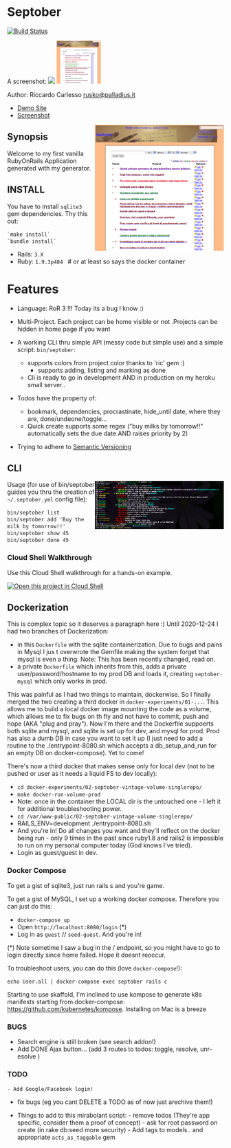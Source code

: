 # Septober

[![Build Status](https://secure.travis-ci.org/palladius/septober.png)](http://travis-ci.org/palladius/septober)
 
 A screenshot:
 <img src='http://www.palladius.it/palladius.jpg' height='100' />
 <img src='https://github.com/palladius/septober/raw/master/doc/Screenshot.png' height='100' />

 Author: Riccardo Carlesso <rusko@palladius.it>

* [Demo Site](http://septober.heroku.com/)
* [Screenshot](https://github.com/palladius/septober/raw/master/doc/Screenshot.png)

<img src="https://github.com/palladius/septober/raw/master/doc/Screenshot.png" width="300" alt="Screenshot for Septober" align='right' />


## Synopsis 

  Welcome to my first vanilla RubyOnRails Application generated with my generator.
  
## INSTALL 

  You have to install `sqlite3` gem dependencies. Thy this out:

	`make install`
	`bundle install`

  * Rails: `3.X`
  * Ruby: `1.9.3p484 ` # or at least so says the docker container
  
# Features 
  
  - Language: RoR 3 !!! Today its a bug I know :)
  
  - Multi-Project. Each project can be home visible or not
   .Projects can be hidden in home page if you want 
  
   
  - A working CLI thru simple API (messy code but simple use) and a simple script: `bin/septober`:
    - supports colors from project color thanks to 'ric' gem :)
		- supports adding, listing and marking as done
    - Cli is ready to go in development AND in production on my heroku small server..

  - Todos have the property of:
    - bookmark, dependencies, procrastinate, hide_until date, where they are, done/undeone/toggle...
    - Quick create supports some regex ("buy milks by tomorrow!!" automatically sets the due date AND raises priority by 2)

  - Trying to adhere to [Semantic Versioning](http://semver.org/)

## CLI

<img src="https://github.com/palladius/septober/raw/master/doc/CliScreenshot.png" width="300" alt="Screenshot for Septober CLI" align='right' />

Usage (for use of bin/septober guides you thru the creation of `~/.septober.yml` config file):

	bin/septober list
	bin/septober add 'Buy the milk by tomorrow!!'
	bin/septober show 45
	bin/septober done 45

### Cloud Shell Walkthrough

Use this Cloud Shell walkthrough for a hands-on example.

[![Open this project in Cloud Shell](http://gstatic.com/cloudssh/images/open-btn.png)](https://console.cloud.google.com/cloudshell/open?git_repo=https://github.com/palladius/septober&page=editor&tutorial=walkthrough.md)

## Dockerization

This is complex topic so it deserves a paragraph here :)
Until 2020-12-24 I had two branches of Dockerization:
* in this `Dockerfile` with the sqlite containerization. Due to bugs and pains in Mysql I jus t overwrote the Gemfile making the system forget that mysql is even a thing. Note: This has been recently changed, read on.
* a private `Dockerfile` which inherits from this, adds a private user/password/hostname to my prod DB and loads it, creating `septober-mysql` which only works in prod.

This was painful as I had two things to maintain, dockerwise. So I finally merged the two creating a third docker in `docker-experiments/01-...`. This allows me to build
a local docker image mounting the code as a volume, which allows me to fix bugs on th fly and not have to commit, push and hope (AKA "plug and pray").
Now I'm there and the Dockerfile suppoerts both sqlite and mysql, and sqlite is set up for dev, and mysql for prod. Prod has also a dumb DB in case you want to set it up
(I just need to add a routine to the ./entrypoint-8080.sh which accepts a db_setup_and_run for an empty DB on docker-compose). Yet to come!

There's now a third docker that makes sense only for local dev (not to be pushed or user as it needs a liquid FS to dev locally):

* `cd docker-experiments/02-septober-vintage-volume-singlerepo/ `
* `make docker-run-volume-prod `
* Note: once in the container the LOCAL dir is the untouched one - I left it for additional troubleshooting power.
* `cd /var/www-public/02-septober-vintage-volume-singlerepo/`
* RAILS_ENV=development ./entrypoint-8080.sh 
* And you're in! Do all changes you want and they'll reflect on the docker being run - only 9 times in the past since ruby1.8 and rails2 is impossible to run on my personal computer today (God knows I've tried).
* Login as guest/guest in dev.

### Docker Compose

To get a gist of sqlite3, just run rails s and you're game.

To get a gist of MySQL, I set up a working docker compose. Therefore you can just do this:

* `docker-compose up`
* Open `http://localhost:8080/login`  (*)
* Log in as `guest` // `seed-guest`. And you're in! 

(*) Note sometime I saw a bug in the / endpoint, so you might have to go to login directly since home failed. Hope it doesnt reoccur.

To troubleshoot users, you can do this (love `docker-compose`!):

    echo User.all | docker-compose exec septober rails c
  
Starting to use skaffold, I'm inclined to use kompose to generate k8s manifests starting from docker-compose: https://github.com/kubernetes/kompose. Installing on Mac is a breeze


### BUGS

- Search engine is still broken (see search addon!)
- Add DONE Ajax button... (add 3 routes to todos: toggle, resolve, unr-esolve )
    
### TODO 

	- Add Google/Facebook login!
  
  - fix bugs (eg you cant DELETE a TODO as of now just arechive them!)

  -  Things to add to this mirabolant script:
    - remove todos (They're app specific, consider them a proof of concept)
    - ask for root password on create (in rake db:seed more security) 
    - Add tags to models.. and appropriate `acts_as_taggable` gem
    
